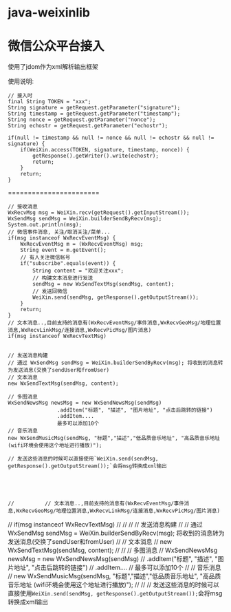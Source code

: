 java-weixinlib
==============

微信公众平台接入
===============

使用了jdom作为xml解析输出框架

使用说明:

	// 接入时
	final String TOKEN = "xxx";
	String signature = getRequest.getParameter("signature");
	String timestamp = getRequest.getParameter("timestamp");
	String nonce = getRequest.getParameter("nonce");
	String echostr = getRequest.getParameter("echostr");
		
	if(null != timestamp && null != nonce && null != echostr && null != signature) {
		if(WeiXin.access(TOKEN, signature, timestamp, nonce)) {
			getResponse().getWriter().write(echostr);
			return;
		}
		return;
	}
> 

=======================

	// 接收消息
	WxRecvMsg msg = WeiXin.recv(getRequest().getInputStream());
	WxSendMsg sendMsg = WeiXin.builderSendByRecv(msg);
	System.out.println(msg);
	// 微信事件消息, 关注/取消关注/菜单...
	if(msg instanceof WxRecvEventMsg) {
		WxRecvEventMsg m = (WxRecvEventMsg) msg;
		String event = m.getEvent();
		// 有人关注微信帐号
		if("subscribe".equals(event)) {
			String content = "欢迎关注xxx";
			// 构建文本消息进行发送
			sendMsg = new WxSendTextMsg(sendMsg, content);
			// 发送回微信
			WeiXin.send(sendMsg, getResponse().getOutputStream());
		}
		return;
	}
	// 文本消息..,目前支持的消息有(WxRecvEventMsg/事件消息,WxRecvGeoMsg/地理位置消息,WxRecvLinkMsg/连接消息,WxRecvPicMsg/图片消息)
	if(msg instanceof WxRecvTextMsg)
	
	
	// 发送消息构建
	// 通过 WxSendMsg sendMsg = WeiXin.builderSendByRecv(msg); 将收到的消息转为发送消息(交换了sendUser和fromUser)
	// 文本消息
	new WxSendTextMsg(sendMsg, content);
	
	// 多图消息
	WxSendNewsMsg newsMsg = new WxSendNewsMsg(sendMsg)
					.addItem("标题", "描述", "图片地址", "点击后跳转的链接")
					.addItem....
					最多可以添加10个
	// 音乐消息
	new WxSendMusicMsg(sendMsg, "标题","描述","低品质音乐地址", "高品质音乐地址 (wifi环境会使用这个地址进行播放)");

	// 发送这些消息的时候可以直接使用`WeiXin.send(sendMsg, getResponse().getOutputStream());`会将msg转换成xml输出
	
	
	
	
	
	//			// 文本消息..,目前支持的消息有(WxRecvEventMsg/事件消息,WxRecvGeoMsg/地理位置消息,WxRecvLinkMsg/连接消息,WxRecvPicMsg/图片消息)
//			if(msg instanceof WxRecvTextMsg)
//
//
//			// 发送消息构建
//			// 通过 WxSendMsg sendMsg = WeiXin.builderSendByRecv(msg); 将收到的消息转为发送消息(交换了sendUser和fromUser)
//			// 文本消息
//			new WxSendTextMsg(sendMsg, content);
//
//			// 多图消息
//			WxSendNewsMsg newsMsg = new WxSendNewsMsg(sendMsg)
//			                .addItem("标题", "描述", "图片地址", "点击后跳转的链接")
//			                .addItem....
//			                最多可以添加10个
//			// 音乐消息
//			new WxSendMusicMsg(sendMsg, "标题","描述","低品质音乐地址", "高品质音乐地址 (wifi环境会使用这个地址进行播放)");
//
//			// 发送这些消息的时候可以直接使用`WeiXin.send(sendMsg, getResponse().getOutputStream());`会将msg转换成xml输出
	
	
	



